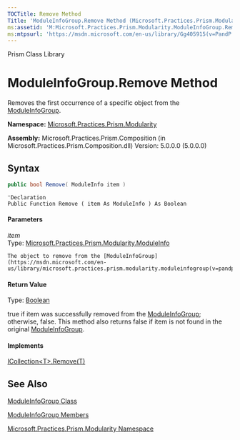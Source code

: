 ```yaml
---
TOCTitle: Remove Method
Title: 'ModuleInfoGroup.Remove Method (Microsoft.Practices.Prism.Modularity)'
ms:assetid: 'M:Microsoft.Practices.Prism.Modularity.ModuleInfoGroup.Remove(Microsoft.Practices.Prism.Modularity.ModuleInfo)'
ms:mtpsurl: 'https://msdn.microsoft.com/en-us/library/Gg405915(v=PandP.50)'
---
```


Prism Class Library

ModuleInfoGroup.Remove Method
=================================

Removes the first occurrence of a specific object from the [ModuleInfoGroup](https://msdn.microsoft.com/en-us/library/microsoft.practices.prism.modularity.moduleinfogroup(v=pandp.50)).

**Namespace:** [Microsoft.Practices.Prism.Modularity](https://msdn.microsoft.com/en-us/library/microsoft.practices.prism.modularity(v=pandp.50))

**Assembly:** Microsoft.Practices.Prism.Composition (in Microsoft.Practices.Prism.Composition.dll) Version: 5.0.0.0 (5.0.0.0)

Syntax
------

```C#
public bool Remove( ModuleInfo item )
```
```VB
'Declaration
Public Function Remove ( item As ModuleInfo ) As Boolean
```

#### Parameters

*item*  
	Type: [Microsoft.Practices.Prism.Modularity.ModuleInfo](https://msdn.microsoft.com/en-us/library/microsoft.practices.prism.modularity.moduleinfo(v=pandp.50))
	
	The object to remove from the [ModuleInfoGroup](https://msdn.microsoft.com/en-us/library/microsoft.practices.prism.modularity.moduleinfogroup(v=pandp.50)).

#### Return Value

Type: [Boolean](http://msdn2.microsoft.com/en-us/library/a28wyd50)

true if item was successfully removed from the [ModuleInfoGroup](https://msdn.microsoft.com/en-us/library/microsoft.practices.prism.modularity.moduleinfogroup(v=pandp.50)); otherwise, false. This method also returns false if item is not found in the original [ModuleInfoGroup](https://msdn.microsoft.com/en-us/library/microsoft.practices.prism.modularity.moduleinfogroup(v=pandp.50)).

#### Implements

[ICollection&lt;T&gt;.Remove(T)](http://msdn2.microsoft.com/en-us/library/bye7h94w)

See Also
--------

<span id="seeAlsoToggle"></span>
[ModuleInfoGroup Class](https://msdn.microsoft.com/en-us/library/microsoft.practices.prism.modularity.moduleinfogroup(v=pandp.50))

[ModuleInfoGroup Members](https://msdn.microsoft.com/en-us/library/microsoft.practices.prism.modularity.moduleinfogroup_members(v=pandp.50))

[Microsoft.Practices.Prism.Modularity Namespace](https://msdn.microsoft.com/en-us/library/microsoft.practices.prism.modularity(v=pandp.50))

